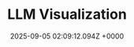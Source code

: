 ---
title: "LLM Visualization"
link: "https://bbycroft.net/llm"
date: "2025-09-05 02:09:12.094Z +0000"
description: 
category: "web"
---